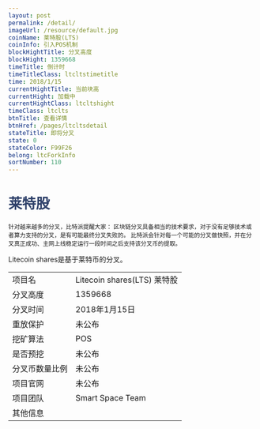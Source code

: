 ```yaml
---
layout: post
permalink: /detail/
imageUrl: /resource/default.jpg
coinName: 莱特股(LTS)
coinInfo: 引入POS机制
blockHightTitle: 分叉高度
blockHight: 1359668
timeTitle: 倒计时
timeTitleClass: ltcltstimetitle
time: 2018/1/15
currentHightTitle: 当前块高
currentHight: 加载中
currentHightClass: ltcltshight
timeClass: ltclts
btnTitle: 查看详情
btnHref: /pages/ltcltsdetail
stateTitle: 即将分叉
state: 0
stateColor: F99F26
belong: ltcForkInfo
sortNumber: 110
---
```

<h1 style="color: #2F416A">莱特股</h1>
<small>针对越来越多的分叉，比特派提醒大家：
       区块链分叉具备相当的技术要求，对于没有足够技术或者算力支持的分叉，是有可能最终分叉失败的。
       比特派会针对每一个可能的分叉做快照，并在分叉真正成功、主网上线稳定运行一段时间之后支持该分叉币的提取。
</small>
<p>Litecoin shares是基于莱特币的分叉。
</p>
<table class="center">
  <tbody>
    <tr>
        <td class="tablehalf">项目名</td>
        <td class="tablehalf">Litecoin shares(LTS) 莱特股</td>
    </tr>
    <tr>
        <td>分叉高度</td>
        <td>1359668</td>
    </tr>
    <tr>
        <td>分叉时间</td>
        <td>2018年1月15日</td>
    </tr>
    <tr>
        <td>重放保护</td>
        <td>未公布</td>
    </tr>
    <tr>
        <td>挖矿算法</td>
        <td>POS</td>
    </tr>
    <tr>
        <td>是否预挖</td>
        <td>未公布</td>
    </tr>
    <tr>
        <td>分叉币数量比例</td>
        <td>未公布</td>
    </tr>
    <tr>
        <td>项目官网</td>
        <td>未公布</td>
    </tr>
    <tr>
        <td>项目团队</td>
        <td>Smart Space Team</td>
    </tr>
    <tr>
        <td>其他信息</td>
        <td></td>
    </tr>
  </tbody>
</table>